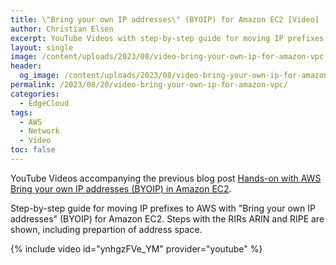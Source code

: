 ```yaml
---
title: \"Bring your own IP addresses\" (BYOIP) for Amazon EC2 [Video]
author: Christian Elsen
excerpt: YouTube Videos with step-by-step guide for moving IP prefixes to AWS with "Bring your own IP addresses" (BYOIP) for Amazon EC2
layout: single
image: /content/uploads/2023/08/video-bring-your-own-ip-for-amazon-vpc.png
header:
  og_image: /content/uploads/2023/08/video-bring-your-own-ip-for-amazon-vpc.png
permalink: /2023/08/20/video-bring-your-own-ip-for-amazon-vpc/
categories:
  - EdgeCloud
tags:
  - AWS
  - Network
  - Video
toc: false
---
```


<i class="fab fa-fw fa-youtube"></i> YouTube Videos accompanying the previous blog post [Hands-on with AWS Bring your own IP addresses (BYOIP) in Amazon EC2](https://www.edge-cloud.net/2022/07/19/hands-on-with-aws-byoip/).

Step-by-step guide for moving IP prefixes to AWS with "Bring your own IP addresses" (BYOIP) for Amazon EC2. Steps with the RIRs ARIN and RIPE are shown, including prepartion of address space.

{% include video id="ynhgzFVe_YM" provider="youtube" %}